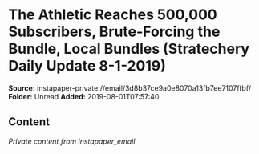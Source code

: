 # The Athletic Reaches 500,000 Subscribers, Brute-Forcing the Bundle, Local Bundles (Stratechery Daily Update 8-1-2019)

**Source:** instapaper-private://email/3d8b37ce9a0e8070a13fb7ee7107ffbf/
**Folder:** Unread
**Added:** 2019-08-01T07:57:40




## Content
*Private content from instapaper_email*
